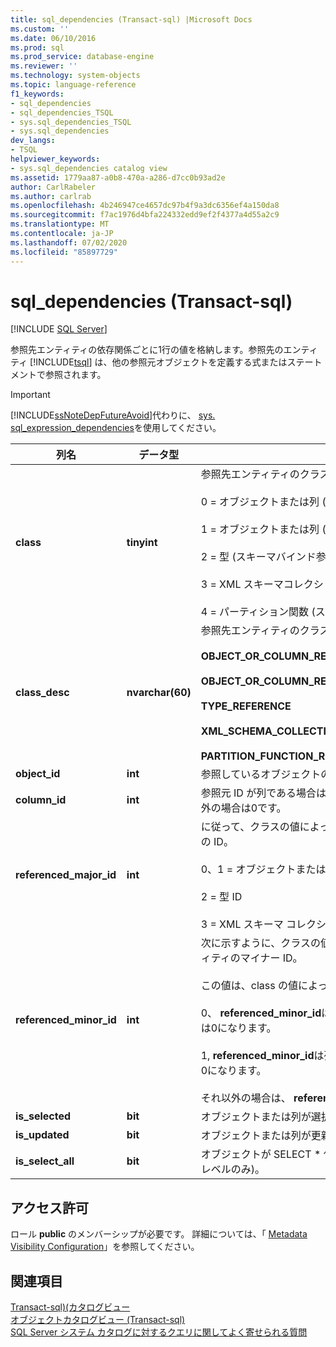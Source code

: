```yaml
---
title: sql_dependencies (Transact-sql) |Microsoft Docs
ms.custom: ''
ms.date: 06/10/2016
ms.prod: sql
ms.prod_service: database-engine
ms.reviewer: ''
ms.technology: system-objects
ms.topic: language-reference
f1_keywords:
- sql_dependencies
- sql_dependencies_TSQL
- sys.sql_dependencies_TSQL
- sys.sql_dependencies
dev_langs:
- TSQL
helpviewer_keywords:
- sys.sql_dependencies catalog view
ms.assetid: 1779aa87-a0b8-470a-a286-d7cc0b93ad2e
author: CarlRabeler
ms.author: carlrab
ms.openlocfilehash: 4b246947ce4657dc97b4f9a3dc6356ef4a150da8
ms.sourcegitcommit: f7ac1976d4bfa224332edd9ef2f4377a4d55a2c9
ms.translationtype: MT
ms.contentlocale: ja-JP
ms.lasthandoff: 07/02/2020
ms.locfileid: "85897729"
---
```

# <a name="syssql_dependencies-transact-sql"></a>sql_dependencies (Transact-sql)
[!INCLUDE [SQL Server](../../includes/applies-to-version/sqlserver.md)]

  参照先エンティティの依存関係ごとに1行の値を格納します。参照先のエンティティ [!INCLUDE[tsql](../../includes/tsql-md.md)] は、他の参照元オブジェクトを定義する式またはステートメントで参照されます。  
  
> [!IMPORTANT]  
>  [!INCLUDE[ssNoteDepFutureAvoid](../../includes/ssnotedepfutureavoid-md.md)]代わりに、 [sys. sql_expression_dependencies](../../relational-databases/system-catalog-views/sys-sql-expression-dependencies-transact-sql.md)を使用してください。  

  
|列名|データ型|説明|  
|-----------------|---------------|-----------------|  
|**class**|**tinyint**|参照先エンティティのクラスを識別します。<br /><br /> 0 = オブジェクトまたは列 (非スキーマバインド参照のみ)<br /><br /> 1 = オブジェクトまたは列 (スキーマバインド参照)<br /><br /> 2 = 型 (スキーマバインド参照)<br /><br /> 3 = XML スキーマコレクション (スキーマバインド参照)<br /><br /> 4 = パーティション関数 (スキーマ バインド参照)|  
|**class_desc**|**nvarchar(60)**|参照先エンティティのクラスの説明です。<br /><br /> **OBJECT_OR_COLUMN_REFERENCE_NON_SCHEMA_BOUND**<br /><br /> **OBJECT_OR_COLUMN_REFERENCE_SCHEMA_BOUND**<br /><br /> **TYPE_REFERENCE**<br /><br /> **XML_SCHEMA_COLLECTION_REFERENCE**<br /><br /> **PARTITION_FUNCTION_REFERENCE**|  
|**object_id**|**int**|参照しているオブジェクトの ID。|  
|**column_id**|**int**|参照元 ID が列である場合は、参照している列の ID です。それ以外の場合は0です。|  
|**referenced_major_id**|**int**|に従って、クラスの値によって解釈される、参照先エンティティの ID。<br /><br /> 0、1 = オブジェクトまたは列のオブジェクト ID。<br /><br /> 2 = 型 ID<br /><br /> 3 = XML スキーマ コレクション ID|  
|**referenced_minor_id**|**int**|次に示すように、クラスの値によって解釈される、参照先エンティティのマイナー ID。<br /><br /> この値は、class の値によって異なります。<br /><br /> 0、 **referenced_minor_id**は列 id です。または、列でない場合は0になります。<br /><br /> 1, **referenced_minor_id**は列 id です。または、列でない場合は0になります。<br /><br /> それ以外の場合は、 **referenced_minor_id** = 0 です。|  
|**is_selected**|**bit**|オブジェクトまたは列が選択されています。|  
|**is_updated**|**bit**|オブジェクトまたは列が更新されます。|  
|**is_select_all**|**bit**|オブジェクトが SELECT * 句で使用されています (オブジェクトレベルのみ)。|  
  
## <a name="permissions"></a>アクセス許可  
 ロール **public** のメンバーシップが必要です。 詳細については、「 [Metadata Visibility Configuration](../../relational-databases/security/metadata-visibility-configuration.md)」を参照してください。  
  
## <a name="see-also"></a>関連項目  
 [Transact-sql&#41;&#40;カタログビュー](../../relational-databases/system-catalog-views/catalog-views-transact-sql.md)   
 [オブジェクトカタログビュー &#40;Transact-sql&#41;](../../relational-databases/system-catalog-views/object-catalog-views-transact-sql.md)   
 [SQL Server システム カタログに対するクエリに関してよく寄せられる質問](../../relational-databases/system-catalog-views/querying-the-sql-server-system-catalog-faq.md)  
  
  

